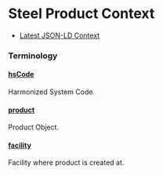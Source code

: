 # Steel Product Context

- [Latest JSON-LD Context](./steel-product-v1.0.jsonld)

### Terminology

<h4 id="hsCode"><a href="#hsCode">hsCode</a></h4>

Harmonized System Code. 

<h4 id="product"><a href="#product">product</a></h4>

Product Object. 

<h4 id="facility"><a href="#facility">facility</a></h4>

Facility where product is created at. 
